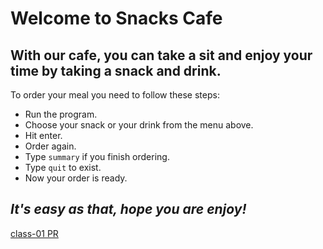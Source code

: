 # **Welcome** to Snacks Cafe

## With our cafe, you can take a sit and enjoy your time by taking a snack and drink.

To order your meal you need to follow these steps:
  - Run the program.
  - Choose your snack or your drink from the menu above.
  - Hit enter.
  - Order again.
  - Type `summary` if you finish ordering.
  - Type `quit` to exist.
  - Now your order is ready.

_It's easy as that, hope you are enjoy!_
---
[class-01 PR](https://github.com/noureddein/snacks-cafe/pull/1)